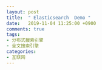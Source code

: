 ```yaml
---
layout: post
title:  " Elasticsearch  Demo "
date:   2019-11-04 11:25:00 +0900
comments: true
tags:
- 分布式搜索引擎
- 全文搜索引擎
categories:
- 互联网
---
```




